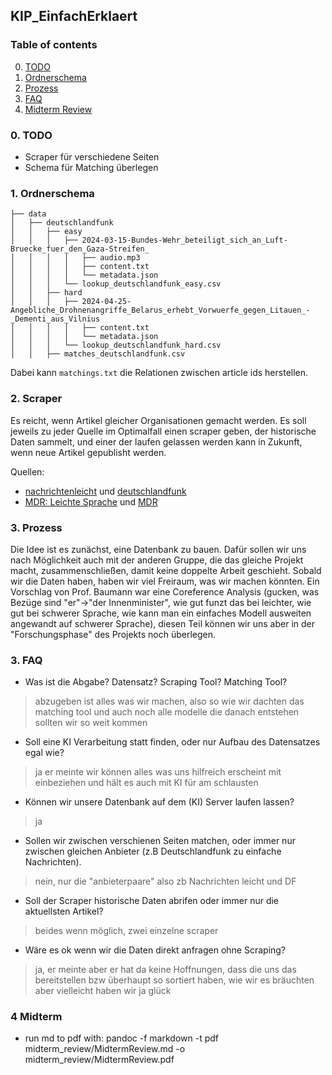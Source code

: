## KIP_EinfachErklaert

### Table of contents
0. [TODO](#todo)
1. [Ordnerschema](#ordner)
2. [Prozess](#prozess)
3. [FAQ](#faq)
4. [Midterm Review](#mid)

<a name="todo"></a>
### 0. TODO 

- Scraper für verschiedene Seiten
- Schema für Matching überlegen

<a name="ordner"></a>
### 1. Ordnerschema 

```
├── data
│   ├── deutschlandfunk
│   │   ├── easy
│   │   │   ├── 2024-03-15-Bundes-Wehr_beteiligt_sich_an_Luft-Bruecke_fuer_den_Gaza-Streifen_
│   │   │   │   ├── audio.mp3
│   │   │   │   ├── content.txt
│   │   │   │   └── metadata.json
│   │   │   └── lookup_deutschlandfunk_easy.csv
│   │   ├── hard
│   │   │   ├── 2024-04-25-Angebliche_Drohnenangriffe_Belarus_erhebt_Vorwuerfe_gegen_Litauen_-_Dementi_aus_Vilnius
│   │   │   │   ├── content.txt
│   │   │   │   └── metadata.json
│   │   │   └── lookup_deutschlandfunk_hard.csv
│   │   ├── matches_deutschlandfunk.csv
```

Dabei kann `matchings.txt` die Relationen zwischen article ids herstellen.

<a name="scraper"></a>
### 2. Scraper  

Es reicht, wenn Artikel gleicher Organisationen gemacht werden. Es soll jeweils zu jeder Quelle im Optimalfall einen scraper geben, der historische Daten sammelt, und einer der laufen gelassen werden kann in Zukunft, wenn neue Artikel gepublisht werden. 

Quellen:

- [nachrichtenleicht](https://nachrichtenleicht.de) und [deutschlandfunk](https://deutschlandfunk.de)
- [MDR: Leichte Sprache](https://www.mdr.de/nachrichten/podcast/leichte-sprache/nachrichten-leichte-sprache-100.html) und [MDR](https://www.mdr.de/nachrichten/index.html)

<a name="prozess"></a>
### 3. Prozess 

Die Idee ist es zunächst, eine Datenbank zu bauen. Dafür sollen wir uns nach Möglichkeit auch mit der anderen Gruppe, die das gleiche Projekt macht, zusammenschließen, damit keine doppelte Arbeit geschieht. Sobald wir die Daten haben, haben wir viel Freiraum, was wir machen könnten. Ein Vorschlag von Prof. Baumann war eine Coreference Analysis (gucken, was Bezüge sind "er"->"der Innenminister", wie gut funzt das bei leichter, wie gut bei schwerer Sprache, wie kann man ein einfaches Modell ausweiten angewandt auf schwerer Sprache), diesen Teil können wir uns aber in der "Forschungsphase" des Projekts noch überlegen.

<a name="faq"></a>
### 3. FAQ 

- Was ist die Abgabe? Datensatz? Scraping Tool? Matching Tool?
> abzugeben ist alles was wir machen, also so wie wir dachten das matching tool und auch noch alle modelle die danach entstehen sollten wir so weit kommen

- Soll eine KI Verarbeitung statt finden, oder nur Aufbau des Datensatzes egal wie?
> ja er meinte wir können alles was uns hilfreich erscheint mit einbeziehen und hält es auch mit KI für am schlausten
  
- Können wir unsere Datenbank auf dem (KI) Server laufen lassen?
> ja

- Sollen wir zwischen verschienen Seiten matchen, oder immer nur zwischen gleichen Anbieter (z.B Deutschlandfunk zu einfache Nachrichten).
> nein, nur die "anbieterpaare" also zb Nachrichten leicht und DF

- Soll der Scraper historische Daten abrifen oder immer nur die aktuellsten Artikel?
> beides wenn möglich, zwei einzelne scraper

- Wäre es ok wenn wir die Daten direkt anfragen ohne Scraping?
> ja, er meinte aber er hat da keine Hoffnungen, dass die uns das bereitstellen bzw überhaupt so sortiert haben, wie wir es bräuchten aber vielleicht haben wir ja glück

<a name="mid"></a>
### 4 Midterm
- run md to pdf with: pandoc -f markdown -t pdf midterm_review/MidtermReview.md -o midterm_review/MidtermReview.pdf


